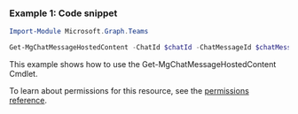 ### Example 1: Code snippet

```powershellImport-Module Microsoft.Graph.Teams

Get-MgChatMessageHostedContent -ChatId $chatId -ChatMessageId $chatMessageId -ChatMessageHostedContentId $chatMessageHostedContentId
```
This example shows how to use the Get-MgChatMessageHostedContent Cmdlet.
To learn about permissions for this resource, see the [permissions reference](/graph/permissions-reference).

